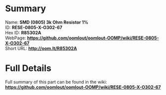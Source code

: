 
Summary
=================
  
Name: __SMD (0805) 3k Ohm Resistor 1%__    
ID: __RESE-0805-X-O302-67__   
Hex ID: __R85302A__   
WebPage: __https://github.com/oomlout/oomlout-OOMP/wiki/RESE-0805-X-O302-67__   
Short URL: __http://oom.lt/R85302A__   

Full Details
==========================
Full summary of this part can be found in the wiki:   
__https://github.com/oomlout/oomlout-OOMP/wiki/RESE-0805-X-O302-67__    

